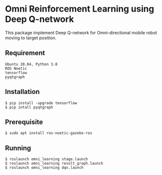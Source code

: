 # Omni Reinforcement Learning using Deep Q-network
This package implement Deep Q-network for Omni-directional mobile robot moving to target position.

## Requirement
```
Ubuntu 20.04, Python 3.8
ROS Noetic
tensorflow
pyqtgraph
```

## Installation
```
$ pip install -upgrade tensorflow
$ pip intall pyqtgraph
```

## Prerequisite
```
$ sudo apt install ros-noetic-gazebo-ros
```

## Running
```
$ roslaunch omni_learning stage.launch
$ roslaunch omni_learning result_graph.launch
$ roslaunch omni_learning dqn.launch
```